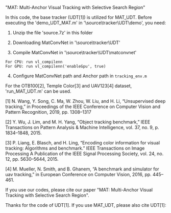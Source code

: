 "MAT: Multi-Anchor Visual Tracking with Selective Search Region"


In this code, the base tracker (UDT[1]) is utilized for MAT_UDT. Before executing the 'demo_UDT_MAT.m' in '\source\tracker\UDT\demo', you need:

1. Unzip the file 'source.7z' in this folder

2. Downloading MatConvNet in '\source\tracker\UDT'

3. Compile MatConvNet in '\source\tracker\UDT\matconvnet'
```
For CPU: run vl_compilenn 
For GPU: run vl_compilenn('enableGpu', true)
```

4. Configure MatConvNet path and Anchor path in `tracking_env.m`


For the OTB100[2], Temple Color[3] and UAV123[4] dataset, 'run_MAT_UDT.m' can be used. 

[1] N. Wang, Y. Song, C. Ma, W. Zhou, W. Liu, and H. Li, “Unsupervised deep tracking,” in Proceedings
 of the IEEE Conference on Computer Vision and Pattern Recognition, 2019, pp. 1308–1317
 
[2] Y. Wu, J. Lim, and M. H. Yang, “Object tracking benchmark,” IEEE Transactions on Pattern Analysis
 & Machine Intelligence, vol. 37, no. 9, p. 1834–1848, 2015.
 
[3] P. Liang, E. Blasch, and H. Ling, “Encoding color information for visual tracking: Algorithms and
 benchmark.” IEEE Transactions on Image Processing A Publication of the IEEE Signal Processing Society,
 vol. 24, no. 12, pp. 5630–5644, 2015.
 
[4] M. Mueller, N. Smith, and B. Ghanem, “A benchmark and simulator for uav tracking,” in European 
 Conference on Computer Vision, 2016, pp. 445–461.
 
 
If you use our codes, please cite our paper "MAT: Multi-Anchor Visual Tracking with Selective Search Region".

Thanks for the code of UDT[1]. If you use MAT_UDT, please also cite UDT[1]:
 
